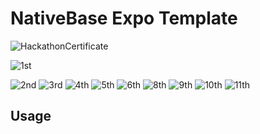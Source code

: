 


# NativeBase Expo Template
![HackathonCertificate](https://user-images.githubusercontent.com/83884792/207400519-20f2d1b7-db00-4a97-9ec3-e978d2e33a51.png)

![1st](https://user-images.githubusercontent.com/83884792/207400396-ba54149f-3444-41a7-9025-df7a29b2f296.png)

![2nd](https://user-images.githubusercontent.com/83884792/207400423-2dd8f88b-e7d4-435d-86cc-030668f7adad.png)
![3rd](https://user-images.githubusercontent.com/83884792/207400429-b8e06d9a-0c03-4441-8e63-d90db91ded86.png)
![4th](https://user-images.githubusercontent.com/83884792/207400431-4ae7d256-3402-4aec-a4c8-f59c3cba7478.png)
![5th](https://user-images.githubusercontent.com/83884792/207400439-605b9cfa-8ebc-4fe6-9576-7fd3c73fd87f.png)
![6th](https://user-images.githubusercontent.com/83884792/207400443-8d6b3bd7-7b58-4075-a870-5c234cd14a90.png)
![8th](https://user-images.githubusercontent.com/83884792/207400446-07cc9ffc-3bb8-4edc-b993-053bc9f2089f.png)
![9th](https://user-images.githubusercontent.com/83884792/207400448-8819da1c-bf2b-4aef-8fbe-4981ccda2c2f.png)
![10th](https://user-images.githubusercontent.com/83884792/207400452-aef0aad8-2f1b-4bed-8af8-41aadf7612e6.png)
![11th](https://user-images.githubusercontent.com/83884792/207400454-b872130f-0f46-4c63-a76d-4d09f70c3df0.png)


## Usage

```
```
